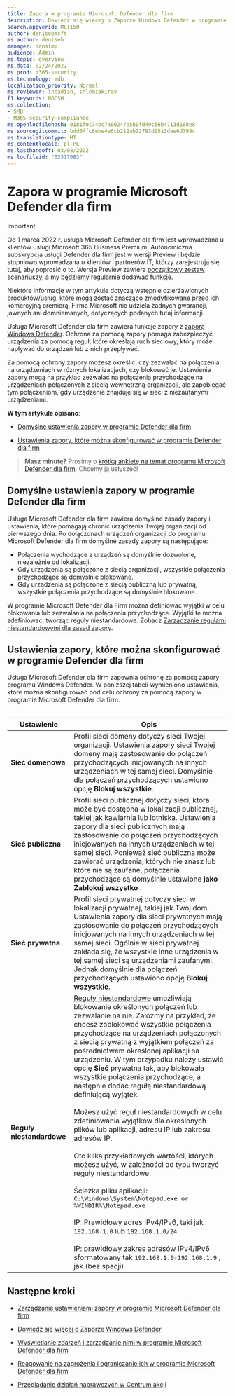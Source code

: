```yaml
---
title: Zapora w programie Microsoft Defender dla firm
description: Dowiedz się więcej o Zaporze Windows Defender w programie Microsoft Defender dla firm, w tym o ustawieniach konfiguracji
search.appverid: MET150
author: denisebmsft
ms.author: deniseb
manager: dansimp
audience: Admin
ms.topic: overview
ms.date: 02/24/2022
ms.prod: m365-security
ms.technology: mdb
localization_priority: Normal
ms.reviewer: inbadian, shlomiakirav
f1.keywords: NOCSH
ms.collection:
- SMB
- M365-security-compliance
ms.openlocfilehash: 0181f0c74bc7a00247b5b0fd49c56b4713d188e8
ms.sourcegitcommit: bdd6ffc6ebe4e6cb212ab22793d9513dae6d798c
ms.translationtype: MT
ms.contentlocale: pl-PL
ms.lasthandoff: 03/08/2022
ms.locfileid: "63317083"
---
```

# <a name="firewall-in-microsoft-defender-for-business"></a>Zapora w programie Microsoft Defender dla firm

> [!IMPORTANT]
> Od 1 marca 2022 r. usługa Microsoft Defender dla firm jest wprowadzana u klientów usługi Microsoft 365 Business Premium. Autonomiczna subskrypcja usługi Defender dla firm jest w wersji Preview i będzie stopniowo wprowadzana u klientów i partnerów IT, [](https://aka.ms/mdb-preview) którzy zarejestrują się tutaj, aby poprosić o to. Wersja Preview zawiera [początkowy zestaw scenariuszy](mdb-tutorials.md#try-these-preview-scenarios), a my będziemy regularnie dodawać funkcje.
> 
> Niektóre informacje w tym artykule dotyczą wstępnie dzierżawionych produktów/usług, które mogą zostać znacząco zmodyfikowane przed ich komercyjną premierą. Firma Microsoft nie udziela żadnych gwarancji, jawnych ani domniemanych, dotyczących podanych tutaj informacji. 

Usługa Microsoft Defender dla firm zawiera funkcje zapory z [zaporą Windows Defender](/windows/security/threat-protection/windows-firewall/windows-firewall-with-advanced-security). Ochrona za pomocą zapory pomaga zabezpieczyć urządzenia za pomocą reguł, które określają ruch sieciowy, który może napływać do urządzeń lub z nich przepływać. 

Za pomocą ochrony zapory możesz określić, czy zezwalać na połączenia na urządzeniach w różnych lokalizacjach, czy blokować je. Ustawienia zapory mogą na przykład zezwalać na połączenia przychodzące na urządzeniach połączonych z siecią wewnętrzną organizacji, ale zapobiegać tym połączeniom, gdy urządzenie znajduje się w sieci z niezaufanymi urządzeniami.

**W tym artykule opisano**:

- [Domyślne ustawienia zapory w programie Defender dla firm](#default-firewall-settings-in-defender-for-business)

- [Ustawienia zapory, które można skonfigurować w programie Defender dla firm](#firewall-settings-you-can-configure-in-defender-for-business)

>
> **Masz minutę?**
> Prosimy o <a href="https://microsoft.qualtrics.com/jfe/form/SV_0JPjTPHGEWTQr4y" target="_blank">krótką ankietę na temat programu Microsoft Defender dla firm</a>. Chcemy ją usłyszeć!
>

## <a name="default-firewall-settings-in-defender-for-business"></a>Domyślne ustawienia zapory w programie Defender dla firm

Usługa Microsoft Defender dla firm zawiera domyślne zasady zapory i ustawienia, które pomagają chronić urządzenia Twojej organizacji od pierwszego dnia. Po dołączonach urządzeń organizacji do programu Microsoft Defender dla firm domyślne zasady zapory są następujące:

- Połączenia wychodzące z urządzeń są domyślnie dozwolone, niezależnie od lokalizacji.
- Gdy urządzenia są połączone z siecią organizacji, wszystkie połączenia przychodzące są domyślnie blokowane.
- Gdy urządzenia są połączone z siecią publiczną lub prywatną, wszystkie połączenia przychodzące są domyślnie blokowane.

W programie Microsoft Defender dla Firm można definiować wyjątki w celu blokowania lub zezwalania na połączenia przychodzące. Wyjątki te można zdefiniować, tworząc reguły niestandardowe. Zobacz [Zarządzanie regułami niestandardowymi dla zasad zapory](mdb-custom-rules-firewall.md).

## <a name="firewall-settings-you-can-configure-in-defender-for-business"></a>Ustawienia zapory, które można skonfigurować w programie Defender dla firm

Usługa Microsoft Defender dla firm zapewnia ochronę za pomocą zapory programu Windows Defender. W poniższej tabeli wymieniono ustawienia, które można skonfigurować pod celu ochrony za pomocą zapory w programie Microsoft Defender dla firm. <br/><br/>

| Ustawienie | Opis |
|--|--|
| **Sieć domenowa** | Profil sieci domeny dotyczy sieci Twojej organizacji. Ustawienia zapory sieci Twojej domeny mają zastosowanie do połączeń przychodzących inicjowanych na innych urządzeniach w tej samej sieci. Domyślnie dla połączeń przychodzących ustawiono opcję **Blokuj wszystkie**.  |
| **Sieć publiczna** | Profil sieci publicznej dotyczy sieci, która może być dostępna w lokalizacji publicznej, takiej jak kawiarnia lub lotniska. Ustawienia zapory dla sieci publicznych mają zastosowanie do połączeń przychodzących inicjowanych na innych urządzeniach w tej samej sieci. Ponieważ sieć publiczna może zawierać urządzenia, których nie znasz lub które nie są zaufane, połączenia przychodzące są domyślnie ustawione **jako Zablokuj wszystko** .  |
| **Sieć prywatna** | Profil sieci prywatnej dotyczy sieci w lokalizacji prywatnej, takiej jak Twój dom. Ustawienia zapory dla sieci prywatnych mają zastosowanie do połączeń przychodzących inicjowanych na innych urządzeniach w tej samej sieci. Ogólnie w sieci prywatnej zakłada się, że wszystkie inne urządzenia w tej samej sieci są urządzeniami zaufanymi. Jednak domyślnie dla połączeń przychodzących ustawiono opcję **Blokuj wszystkie**. |
| **Reguły niestandardowe** | [Reguły niestandardowe](mdb-custom-rules-firewall.md) umożliwiają blokowanie określonych połączeń lub zezwalanie na nie. Załóżmy na przykład, że chcesz zablokować wszystkie połączenia przychodzące na urządzeniach połączonych z siecią prywatną z wyjątkiem połączeń za pośrednictwem określonej aplikacji na urządzeniu. W tym przypadku należy ustawić opcję **Sieć** prywatna tak, aby blokowała wszystkie połączenia przychodzące, a następnie dodać regułę niestandardową definiującą wyjątek. <br/><br/>Możesz użyć reguł niestandardowych w celu zdefiniowania wyjątków dla określonych plików lub aplikacji, adresu IP lub zakresu adresów IP. <br/><br/>Oto kilka przykładowych wartości, których możesz użyć, w zależności od typu tworzyć reguły niestandardowe: <br/><br/>Ścieżka pliku aplikacji: `C:\Windows\System\Notepad.exe or %WINDIR%\Notepad.exe` <br/><br/>IP: Prawidłowy adres IPv4/IPv6, taki jak `192.168.1.0` lub `192.168.1.0/24` <br/><br/>IP: prawidłowy zakres adresów IPv4/IPv6 sformatowany tak `192.168.1.0-192.168.1.9` , jak (bez spacji) |

## <a name="next-steps"></a>Następne kroki

- [Zarządzanie ustawieniami zapory w programie Microsoft Defender dla firm](mdb-custom-rules-firewall.md)

- [Dowiedz się więcej o Zaporze Windows Defender](/windows/security/threat-protection/windows-firewall/windows-firewall-with-advanced-security)

- [Wyświetlanie zdarzeń i zarządzanie nimi w programie Microsoft Defender dla firm](mdb-view-manage-incidents.md)

- [Reagowanie na zagrożenia i ograniczanie ich w programie Microsoft Defender dla firm](mdb-respond-mitigate-threats.md)

- [Przeglądanie działań naprawczych w Centrum akcji](mdb-review-remediation-actions.md)